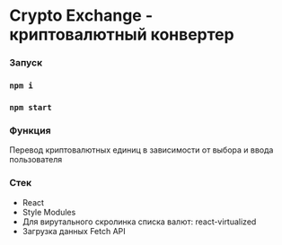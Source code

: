 # Crypto Exchange - криптовалютный конвертер

### Запуск
### `npm i`
### `npm start`


### Функция
Перевод криптовалютных единиц в зависимости от выбора и ввода пользователя

### Стек
<ul>
  <li>React</li>
  <li>Style Modules</li>
  <li>Для вирутального скролинка списка валют: react-virtualized</li>
  <li>Загрузка данных Fetch API</li>
</ul>



